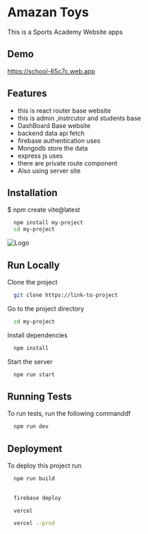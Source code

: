 
# Amazan Toys

This is a Sports Academy  Website apps 


## Demo

https://school-65c7c.web.app




## Features

- this is react router base website
- this is admin ,instrcutor and students base
- DashBoard Base website 
- backend data api fetch 
- firebase authentication uses
- Mongodb store the data 
- express js uses  
- there are private route component
- Also using server site 



## Installation

$ npm create vite@latest

```bash
  npm install my-project
  cd my-project
```
    
![Logo](https://dev-to-uploads.s3.amazonaws.com/uploads/articles/th5xamgrr6se0x5ro4g6.png)



## Run Locally

Clone the project

```bash
  git clone https://link-to-project
```

Go to the project directory

```bash
  cd my-project
```

Install dependencies

```bash
  npm install
```

Start the server

```bash
  npm run start
```




## Running Tests

To run tests, run the following commanddf

```bash
  npm run dev
```


## Deployment

To deploy this project run

```bash
  npm run build
  
```
```bash
  firebase deploy
```
```bash
  vercel
```
```bash
  vercel --prod
```


